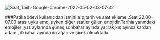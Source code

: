 

![Saat_Tarih-Google-Chrome-2022-05-02-03-07-32](https://user-images.githubusercontent.com/83772404/166170463-eacd2084-e243-43a5-81c2-9fd5a8c66bb2.gif)


###Patika ödevi kullanıcıdan ismini alıp,tarih ve saat ekleme .Saat 22.00-07.00 arası uyku emojisiyken diğer saatler gülen emojidir.Tarihin yanındaki emojiler ;yaz aylarında güneş,sonbahar ayında yaprak,kış ayında kardan adam , ilkbahar ayında da ağaç ve çiçek  olmaktadır.
